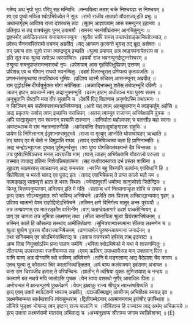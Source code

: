 

  
गतेष्व् अथ नृपो भूयः पौरेषु सह मन्त्रिभिः ।मन्त्रयित्वा ततश् चक्रे निश्चयज्ञः स निश्चयम्  ॥   
श्व;एव पुष्यो भविता श्वोऽभिषेच्येत मे सुतः ।रामो राजीव ताम्राक्षो यौवराज्य;इति प्रभुः  ॥   
अथान्तर्गृहम् आविश्य राजा दशरथस् तदा ।सूतम् आज्ञापयाम् आस रामम्पुनर् इहानय  ॥   
प्रतिगृह्य स तद् वाक्यंसूतः पुनर् उपाययौ ।रामस्य भवनंशीघ्रंरामम् आनयितुम्पुनः  ॥   
द्वाह्स्थैर् आवेदितन्तस्य रामायागमनम्पुनः ।श्रुत्वैव चापि रामस् तम्प्राप्तंशङ्काम्वितोऽभवत्  ॥   
प्रवेश्य चैनन्त्वरितंरामो वचनम् अब्रवीत् ।यद् आगमन कृत्यन्ते भूयस् तद् ब्रूह्य् अशेषतः  ॥   
तम् उवाच ततः सूतो राजा त्वाम्द्रष्टुम् इच्छति ।श्रुत्वा प्रमाणम् अत्र त्वङ्गमनायेतराय वा  ॥   
इति सूत वचः श्रुत्वा रामोऽथ त्वरयाम्वितः ।प्रययौ राज भवनम्पुनर्द्रष्टुम्नरेश्वरम्  ॥   
तंश्रुत्वा समनुप्राप्तंरामन्दशरथो नृपः ।प्रवेशयाम् आस गृहंविविक्षुष्प्रियम् उत्तमम्  ॥   
प्रविशन्न् एव च श्रीमान् राघवो भवनम्पितुः ।ददर्श पितरन्दूरात् प्रणिपत्य कृताञ्जलिः  ॥   
प्रणमन्तंसमुत्थाप्य तम्परिष्वज्य भूमिपः ।प्रदिश्य चास्मै रुचिरम् आसनम्पुनर् अब्रवीत्  ॥   
राम वृद्धोऽस्मि दीर्घायुर्भुक्ता भोगा मयेप्सिताः ।अन्नवद्भिष्क्रतु शतैस् तथेष्टम्भूरि दक्षिणैः  ॥   
जातम् इष्टम् अपत्यम्मे त्वम् अद्यानुपमम्भुवि ।दत्तम् इष्टम् अधीतञ्च मया पुरुष सत्तम  ॥   
अनुभूतानि चेष्टानि मया वीर सुखानि च ।देवर्षि पितृ विप्राणाम् अनृणोऽस्मि तथात्मनः  ॥   
न किञ्चिन् मम कर्तव्यन्तवाम्यत्राभिषेचनात् ।अतो यत् त्वाम् अहम्ब्रूयाम्तन् मे त्वङ्कर्तुम् अर्हसि  ॥   
अद्य प्रकृतयः सर्वास् त्वाम् इच्छन्ति नराधिपम् ।अतस् त्वाम्युव राजानम् अभिषेक्ष्यामि पुत्रक  ॥   
अपि चाद्याशुभान् राम स्वप्नान् पश्यामि दारुणान् ।सनिर्घाता महोल्काश् च पतन्तीह महा स्वनाः  ॥   
अवष्टब्धञ्च मे राम नक्षत्रन्दारुणैर्ग्रहैः ।आवेदयन्ति दैवज्ञाःसूर्याङ्गारक राहुभिः  ॥   
प्रायेण हि निमित्तानाम् ईदृशानाम्समुद्भवे ।राजा वा मृत्युम् आप्नोति घोराम्वापदम् ऋच्छति  ॥   
तद् यावद् एव मे चेतो न विमुह्यति राघव ।तावद् एवाभिषिञ्चस्व चला हि प्राणिनाम्मतिः  ॥   
अद्य चन्द्रोऽभ्युपगतः पुष्यात् पूर्वम्पुनर्वसुम् ।श्वः पुष्य योगन्नियतंवक्ष्यन्ते दैव चिन्तकाः  ॥   
तत्र पुष्येऽभिषिञ्चस्व मनस् त्वरयतीव माम् ।श्वस् त्वाहम् अभिषेक्ष्यामि यौवराज्ये परन्तप  ॥   
तस्मात् त्वयाद्य व्रतिना निशेयन्नियतात्मना ।सह वध्वोपवस्तव्या दर्भ प्रस्तर शायिना  ॥   
सुहृदश् चाप्रमत्तास् त्वाम्रक्षन्त्व् अद्य समन्ततः ।भवन्ति बहु विघ्नानि कार्याम्य् एवंविधानि हि  ॥   
विप्रोषितश् च भरतो यावद् एव पुराद् इतः ।तावद् एवाभिषेकस् ते प्राप्त कालो मतो मम  ॥   
कामङ्खलु सताम्वृत्ते भ्राता ते भरतः स्थितः ।ज्येष्ठानुवर्ती धर्मात्मा सानुक्रोशो जितेन्द्रियः  ॥   
किम्तु चित्तम्मनुष्याणाम् अनित्यम् इति मे मतिः ।सताम्च धर्म नित्यानाम्कृत शोभि च राघव  ॥   
इत्य् उक्तः सोऽभ्यनुज्ञातः श्वो भाविम्य् अभिषेचने ।व्रजेति रामः पितरम् अभिवाद्याभ्ययाद् गृहम्  ॥   
प्रविश्य चात्मनो वेश्म राज्ञोद्दिष्टेऽभिषेचने ।तस्मिन् क्षणे विनिर्गत्य मातुर् अन्तः पुरंययौ  ॥   
तत्र ताम्प्रवणाम् एव मातरङ्क्षौम वासिनीम् ।वाग् यताम्देवतागारे ददर्श याचतीम्श्रियम्  ॥   
प्राग् एव चागता तत्र सुमित्रा लक्ष्मणस् तथा ।सीता चानायिता श्रुत्वा प्रियंरामाभिषेचनम्  ॥   
तस्मिन् काले हि कौसल्या तस्थाव् आमीलितेक्षणा ।सुमित्रयाम्वास्यमाना सीतया लक्ष्मणेन च  ॥   
श्रुत्वा पुष्येण पुत्रस्य यौवराज्याभिषेचनम् ।प्राणायामेन पुरुषन्ध्यायमाना जनार्दनम्  ॥   
तथा सनियमाम् एव सोऽभिगंयाभिवाद्य च ।उवाच वचनंरामो हर्षयंस् ताम् इदन्तदा  ॥   
अम्ब पित्रा नियुक्तोऽस्मि प्रजा पालन कर्मणि ।भविता श्वोऽभिषेको मे यथा मे शासनम्पितुः  ॥   
सीतयाप्य् उपवस्तव्या रजनीयम्मया सह ।एवम् ऋत्विग् उपाध्यायैःसह माम् उक्तवान् पिता  ॥   
यानि याम्य् अत्र योग्यानि श्वो भाविम्य् अभिषेचने ।तानि मे मङ्गलाम्य् अद्य वैदेह्याश् चैव कारय  ॥   
एतच् श्रुत्वा तु कौसल्या चिर कालाभिकाङ्क्षितम् ।हर्ष बाष्प कलंवाक्यम् इदंरामम् अभाषत  ॥   
वत्स राम चिरञ्जीव हतास् ते परिपन्थिनः ।ज्ञातीन् मे त्वंश्रिया युक्तः सुमित्रायाश् च नन्दय  ॥   
कल्याणे बत नक्षत्रे मयि जातोऽसि पुत्रक ।येन त्वया दशरथो गुणैर् आराधितः पिता  ॥   
अमोघम्बत मे क्षान्तम्पुरुषे पुष्करेक्षणे ।येयम् इक्ष्वाकु राज्य श्रीष्पुत्र त्वाम्संश्रयिष्यति  ॥   
इत्य् एवम् उक्तो मात्रेदंरामो भारतम् अब्रवीत् ।प्राञ्जलिम्प्रह्वम् आसीनम् अभिवीक्ष्य स्मयन्न् इव  ॥   
लक्ष्मणेमाम्मया सार्धम्प्रशाधि त्वंवसुन्धराम् ।द्वितीयम्मेऽन्तर् आत्मानन्त्वाम् इयंश्रीर् उपस्थिता  ॥   
सौमित्रे भुङ्क्ष्व भोगाम्स् त्वम् इष्टान् राज्य फलानि च ।जीवितञ्च हि राज्यञ्च त्वद् अर्थम् अभिकामये  ॥   
इत्य् उक्त्वा लक्ष्मणंरामो मातराव् अभिवाद्य च ।अभ्यनुज्ञाप्य सीताम्च जगाम स्वन्निवेशनम्  ॥ (E)  
